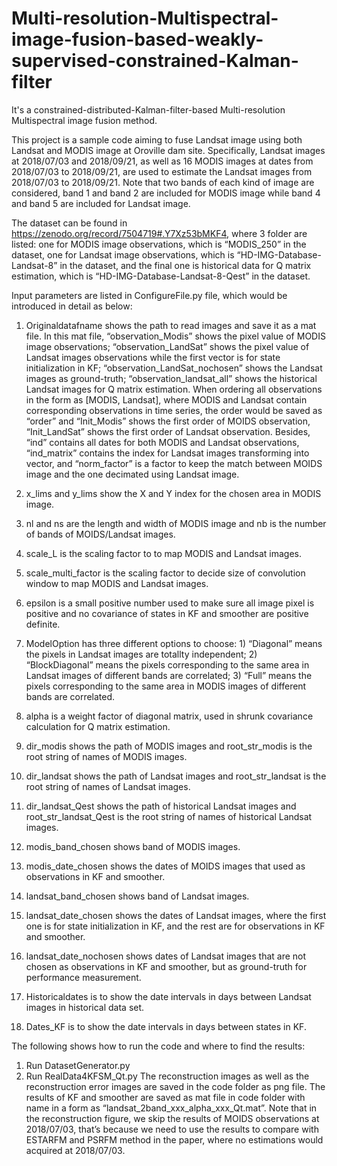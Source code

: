 # Multi-resolution-Multispectral-image-fusion-based-weakly-supervised-constrained-Kalman-filter
It's a constrained-distributed-Kalman-filter-based Multi-resolution Multispectral image fusion method.

This project is a sample code aiming to fuse Landsat image using both Landsat and MODIS image at Oroville dam site. Specifically, Landsat images at 2018/07/03 and 2018/09/21, as well as 16 MODIS images at dates from 2018/07/03 to 2018/09/21, are used to estimate the Landsat images from 2018/07/03 to 2018/09/21. Note that two bands of each kind of image are considered, band 1 and band 2 are included for MODIS image while band 4 and band 5 are included for Landsat image.

The dataset can be found in https://zenodo.org/record/7504719#.Y7Xz53bMKF4, where 3 folder are listed: one for MODIS image observations, which is “MODIS_250” in the dataset, one for Landsat image observations, which is “HD-IMG-Database-Landsat-8” in the dataset, and the final one is historical data for Q matrix estimation, which is “HD-IMG-Database-Landsat-8-Qest” in the dataset.

Input parameters are listed in ConfigureFile.py file, which would be introduced in detail as below:
 1) Originaldatafname shows the path to read images and save it as a mat file. In this mat file, “observation_Modis” shows the pixel value of MODIS image observations; “observation_LandSat” shows the pixel value of Landsat images observations while the first vector is for state initialization in KF; “observation_LandSat_nochosen” shows the Landsat images as ground-truth; “observation_landsat_all” shows the historical Landsat images for Q matrix estimation. When ordering all observations in the form as [MODIS, Landsat], where MODIS and Landsat contain corresponding observations in time series, the order would be saved as “order” and “Init_Modis” shows the first order of MOIDS observation, “Init_LandSat” shows the first order of Landsat observation. Besides, “ind” contains all dates for both MODIS and Landsat observations, “ind_matrix” contains the index for Landsat images transforming into vector, and “norm_factor” is a factor to keep the match between MOIDS image and the one decimated using Landsat image.
2) x_lims and y_lims show the X and Y index for the chosen area in MODIS image.

3) nl and ns are the length and width of MODIS image and nb is the number of bands of MOIDS/Landsat images.

4) scale_L is the scaling factor to to map MODIS and Landsat images.

5) scale_multi_factor is the scaling factor to decide size of convolution window to map MODIS and Landsat images.

6) epsilon is a small positive number used to make sure all image pixel is positive and no covariance of states in KF and smoother are positive definite.

7) ModelOption has three different options to choose: 1) “Diagonal” means the pixels in Landsat images are totallty independent; 2) “BlockDiagonal” means the pixels corresponding to the same area in Landsat images of different bands are correlated; 3) “Full” means the pixels corresponding to the same area in MODIS images of different bands are correlated.

8) alpha is a weight factor of diagonal matrix, used in shrunk covariance calculation for Q matrix estimation.

9) dir_modis shows the path of MODIS images and root_str_modis is the root string of names of MODIS images.

10) dir_landsat shows the path of Landsat images and root_str_landsat is the root string of names of Landsat images.

11) dir_landsat_Qest shows the path of historical Landsat images and root_str_landsat_Qest is the root string of names of historical Landsat images.

12) modis_band_chosen shows band of MODIS images. 

13) modis_date_chosen shows the dates of MOIDS images that used as observations in KF and smoother.

14) landsat_band_chosen shows band of Landsat images. 

15) landsat_date_chosen shows the dates of Landsat images, where the first one is for state initialization in KF, and the rest are for observations in KF and smoother.
16) landsat_date_nochosen shows dates of Landsat images that are not chosen as observations in KF and smoother, but as ground-truth for performance measurement.
17) Historicaldates is to show the date intervals in days between Landsat images in historical data set.
18) Dates_KF is to show the date intervals in days between states in KF.

The following shows how to run the code and where to find the results:
1)	Run DatasetGenerator.py 
2)	Run RealData4KFSM_Qt.py
The reconstruction images as well as the reconstruction error images are saved in the code folder as png file. The results of KF and smoother are saved as mat file in code folder with name in a form as “landsat_2band_xxx_alpha_xxx_Qt.mat”.
Note that in the reconstruction figure, we skip the results of MOIDS observations at 2018/07/03, that’s because we need to use the results to compare with ESTARFM and PSRFM method in the paper, where no estimations would acquired at 2018/07/03. 



